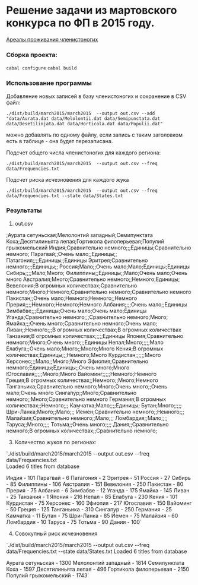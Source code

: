 
Решение задачи из мартовского конкурса по ФП в 2015 году.
=========================================================

[Ареалы проживания членистоногих](http://haskell98.blogspot.com/2015/03/2015.html)


### Сборка проекта:

`cabal configure`
`cabal build`

### Использование программы
Добавление новых записей в базу членистоногих и сохранение в CSV файл:

`./dist/build/march2015/march2015  --output out.csv --add "data/Aurata.dat data/Melolontii.dat data/Semipunctata.dat data/Desetilinjata.dat data/Horticola.dat data/Populii.dat"`

можно добавлять по одному файлу, если запись с таким заголовком есть в таблице - она будет перезаписана.

Подсчет общего числа членистоногих для каждого региона:

`./dist/build/march2015/march2015  --output out.csv --freq data/Frequencies.txt`

Подсчет риска исчезновения для каждого жука

`./dist/build/march2015/march2015  --output out.csv --freq data/Frequencies.txt --state data/States.txt `

### Результаты

1. out.csv

;Аурата сетуньская;Мелолонтий западный;Семипунктата Коха;Десятилиньята лепая;Гортикола филоперьевая;Популий грыжомельский
Индия;Сравнительно немного;;;Единицы;Сравнительно немного;
Парагвай;;Очень мало;;Единицы;;
Патагония;;;;Единицы;;Единицы
Эритрея;Сравнительно немного;;;Единицы;;
Россия;Мало;;Очень мало;Мало;Единицы;Единицы
Сибирь;;;;Мало;Много;
Филиппины;;Единицы;;Мало;Очень мало;Очень много
Австралия;Много;Сравнительно немного;;Немного;Единицы;
Вевелония;В огромных количествах;Сравнительно немного;Много;Немного;Сравнительно немного;Сравнительно немного
Пакистан;;Очень мало;Немного;Немного;;Немного
Прерия;;;;Немного;Немного;Немного
Албания;;;;Очень мало;;Единицы
Зимбабве;;;Единицы;Очень мало;Очень мало;Единицы
Уганда;Сравнительно немного;;;Сравнительно немного;Много;
Ямайка;;;Очень много;Сравнительно немного;Очень мало;
Ливан;;Немного;;;В огромных количествах;В огромных количествах
Танзания;В огромных количествах;;;;;Единицы
Япония;Сравнительно немного;Много;Очень много;;;Единицы
Непал;Много;;;;;Мало
Елабуга;;Очень мало;Много;;Много;Много
Кения;В огромных количествах;Единицы;;;Немного;Много
Курдистан;;;;;;Много
Херсонес;;;Мало;;Много;Много
Эфиопия;Сравнительно немного;Единицы;Единицы;;Очень много;Много
Югославия;;;;;Много;Много
Вайоминг;;;;;Немного;Немного
Греция;В огромных количествах;;Немного;;Много;Немного
Танганьика;Сравнительно немного;Много;Очень много;;Очень мало;Очень много
Сингапур;;Много;Сравнительно немного;;Много;Сравнительно немного
Германия;В огромных количествах;;Немного;;;
Камчатка;Мало;;;;Единицы;
Бутан;Много;;;;;
Шри-Ланка;Много;;Мало;;;
Йемен;Сравнительно немного;;Немного;;;
Малайзия;Сравнительно немного;;Мало;;;
Ломбардия;;Мало;;;;
Таруса;;Много;;;;
Тотьма;;Очень много;;;;
Дания;;Сравнительно немного;В огромных количествах;;Сравнительно немного;


3. Количество жуков по регионах:

`./dist/build/march2015/march2015  --output out.csv --freq data/Frequencies.txt                         
Loaded 6 titles from database

Индия - 101
Парагвай - 6
Патагония - 2
Эритрея - 51
Россия - 27
Сибирь - 85
Филиппины - 106
Австралия - 151
Вевелония - 250
Пакистан - 80
Прерия - 75
Албания - 6
Зимбабве - 12
Уганда - 175
Ямайка - 145
Ливан - 25
Танзания - 1
Япония - 216
Непал - 85
Елабуга - 230
Кения - 101
Курдистан - 75
Херсонес - 160
Эфиопия - 217
Югославия - 150
Вайоминг - 50
Греция - 125
Танганьика - 310
Сингапур - 250
Германия - 25
Камчатка - 11
Бутан - 75
Шри-Ланка - 85
Йемен - 75
Малайзия - 60
Ломбардия - 10
Таруса - 75
Тотьма - 90
Дания - 100`


4. Совокупный риск исчезновения

`./dist/build/march2015/march2015  --output out.csv --freq data/Frequencies.txt --state data/States.txt 
Loaded 6 titles from database

Аурата сетуньская - 1300
Мелолонтий западный - 1814
Семипунктата Коха - 1597
Десятилиньята лепая - 496
Гортикола филоперьевая - 2150
Популий грыжомельский - 1743`




